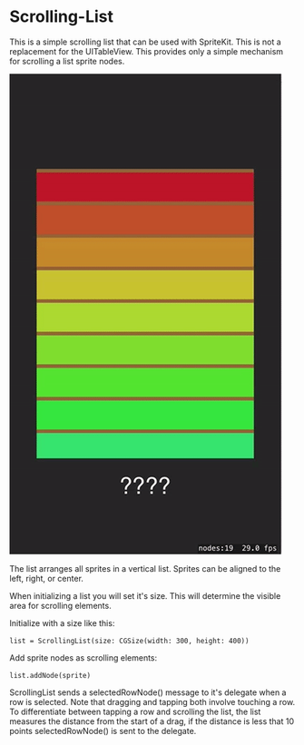 # Scrolling-List

This is a simple scrolling list that can be used with SpriteKit. 
This is not a replacement for the UITableView. This provides 
only a simple mechanism for scrolling a list sprite nodes. 

![screenshot.gif](screenshot.gif)
 
The list arranges all sprites in a vertical list. Sprites 
can be aligned to the left, right, or center. 
 
When initializing a list you will set it's size. This will 
determine the visible area for scrolling elements. 
 
Initialize with a size like this: 
 
    list = ScrollingList(size: CGSize(width: 300, height: 400))
 
Add sprite nodes as scrolling elements: 
 
    list.addNode(sprite)
 
ScrollingList sends a selectedRowNode() message to it's delegate when a row is selected. 
Note that dragging and tapping both involve touching a row. To differentiate between 
tapping a row and scrolling the list, the list measures the distance from the start of a drag, 
if the distance is less that 10 points selectedRowNode() is sent to the delegate.
